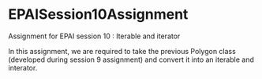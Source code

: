 # EPAISession10Assignment
Assignment for EPAI session 10 : Iterable and iterator

In this assignment, we are required to take the previous Polygon class (developed during session 9 assignment) and convert it into an iterable and interator.
